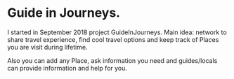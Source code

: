 # Guide in Journeys.
I started in September 2018  project GuideInJourneys. 
Main idea: network to share travel experience, find cool travel options and keep track of Places you are visit during lifetime. 

Also you can add any Place, ask information you need and guides/locals can provide information and help for you. 




